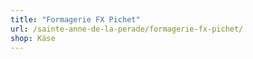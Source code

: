 ```yaml
---
title: "Formagerie FX Pichet"
url: /sainte-anne-de-la-perade/formagerie-fx-pichet/
shop: Käse
---
```

